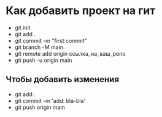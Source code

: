 # Как добавить проект на гит

- git init 
- git add .
- git commit -m "first commit"
- git branch -M main
- git remote add origin ссылка_на_ваш_репо
- git push -u origin main


## Чтобы добавить изменения
- git add .
- git commit -m 'add: bla-bla'
- git push origin main